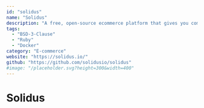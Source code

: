 ```yaml
---
id: "solidus"
name: "Solidus"
description: "A free, open-source ecommerce platform that gives you complete control over your store."
tags:
  - "BSD-3-Clause"
  - "Ruby"
  - "Docker"
category: "E-commerce"
website: "https://solidus.io/"
github: "https://github.com/solidusio/solidus"
#image: "/placeholder.svg?height=300&width=400"
---
```


# Solidus
